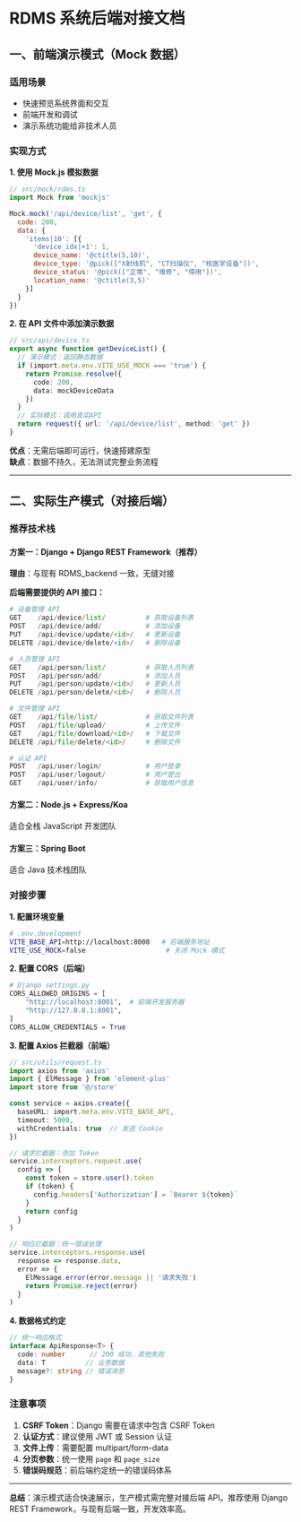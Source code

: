 # RDMS 系统后端对接文档

## 一、前端演示模式（Mock 数据）

### 适用场景
- 快速预览系统界面和交互
- 前端开发和调试
- 演示系统功能给非技术人员

### 实现方式

**1. 使用 Mock.js 模拟数据**

```javascript
// src/mock/rdms.ts
import Mock from 'mockjs'

Mock.mock('/api/device/list', 'get', {
  code: 200,
  data: {
    'items|10': [{
      'device_idx|+1': 1,
      device_name: '@ctitle(5,10)',
      device_type: '@pick(["X射线机", "CT扫描仪", "核医学设备"])',
      device_status: '@pick(["正常", "维修", "停用"])',
      location_name: '@ctitle(3,5)'
    }]
  }
})
```

**2. 在 API 文件中添加演示数据**

```typescript
// src/api/device.ts
export async function getDeviceList() {
  // 演示模式：返回静态数据
  if (import.meta.env.VITE_USE_MOCK === 'true') {
    return Promise.resolve({
      code: 200,
      data: mockDeviceData
    })
  }
  // 实际模式：调用真实API
  return request({ url: '/api/device/list', method: 'get' })
}
```

**优点**：无需后端即可运行，快速搭建原型  
**缺点**：数据不持久，无法测试完整业务流程

---

## 二、实际生产模式（对接后端）

### 推荐技术栈

#### 方案一：Django + Django REST Framework（推荐）
**理由**：与现有 RDMS_backend 一致，无缝对接

**后端需要提供的 API 接口：**

```python
# 设备管理 API
GET    /api/device/list/          # 获取设备列表
POST   /api/device/add/           # 添加设备
PUT    /api/device/update/<id>/   # 更新设备
DELETE /api/device/delete/<id>/   # 删除设备

# 人员管理 API  
GET    /api/person/list/          # 获取人员列表
POST   /api/person/add/           # 添加人员
PUT    /api/person/update/<id>/   # 更新人员
DELETE /api/person/delete/<id>/   # 删除人员

# 文件管理 API
GET    /api/file/list/            # 获取文件列表
POST   /api/file/upload/          # 上传文件
GET    /api/file/download/<id>/   # 下载文件
DELETE /api/file/delete/<id>/     # 删除文件

# 认证 API
POST   /api/user/login/           # 用户登录
POST   /api/user/logout/          # 用户登出
GET    /api/user/info/            # 获取用户信息
```

#### 方案二：Node.js + Express/Koa
适合全栈 JavaScript 开发团队

#### 方案三：Spring Boot
适合 Java 技术栈团队

### 对接步骤

**1. 配置环境变量**

```bash
# .env.development
VITE_BASE_API=http://localhost:8000   # 后端服务地址
VITE_USE_MOCK=false                    # 关闭 Mock 模式
```

**2. 配置 CORS（后端）**

```python
# Django settings.py
CORS_ALLOWED_ORIGINS = [
    "http://localhost:8001",  # 前端开发服务器
    "http://127.0.0.1:8001",
]
CORS_ALLOW_CREDENTIALS = True
```

**3. 配置 Axios 拦截器（前端）**

```typescript
// src/utils/request.ts
import axios from 'axios'
import { ElMessage } from 'element-plus'
import store from '@/store'

const service = axios.create({
  baseURL: import.meta.env.VITE_BASE_API,
  timeout: 5000,
  withCredentials: true  // 发送 Cookie
})

// 请求拦截器：添加 Token
service.interceptors.request.use(
  config => {
    const token = store.user().token
    if (token) {
      config.headers['Authorization'] = `Bearer ${token}`
    }
    return config
  }
)

// 响应拦截器：统一错误处理
service.interceptors.response.use(
  response => response.data,
  error => {
    ElMessage.error(error.message || '请求失败')
    return Promise.reject(error)
  }
)
```

**4. 数据格式约定**

```typescript
// 统一响应格式
interface ApiResponse<T> {
  code: number      // 200 成功，其他失败
  data: T          // 业务数据
  message?: string // 错误消息
}
```

### 注意事项

1. **CSRF Token**：Django 需要在请求中包含 CSRF Token
2. **认证方式**：建议使用 JWT 或 Session 认证
3. **文件上传**：需要配置 multipart/form-data
4. **分页参数**：统一使用 `page` 和 `page_size`
5. **错误码规范**：前后端约定统一的错误码体系

---

**总结**：演示模式适合快速展示，生产模式需完整对接后端 API。推荐使用 Django REST Framework，与现有后端一致，开发效率高。
